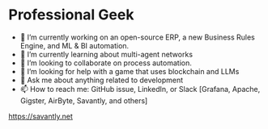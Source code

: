 # Professional Geek

- 🔭 I’m currently working on an open-source ERP, a new Business Rules Engine, and ML & BI automation.
- 🌱 I’m currently learning about multi-agent networks   
- 👯 I’m looking to collaborate on process automation.
- 🤔 I’m looking for help with a game that uses blockchain and LLMs
- 💬 Ask me about anything related to development
- 📫 How to reach me: GitHub issue, LinkedIn, or Slack [Grafana, Apache, Gigster, AirByte, Savantly, and others]

https://savantly.net
